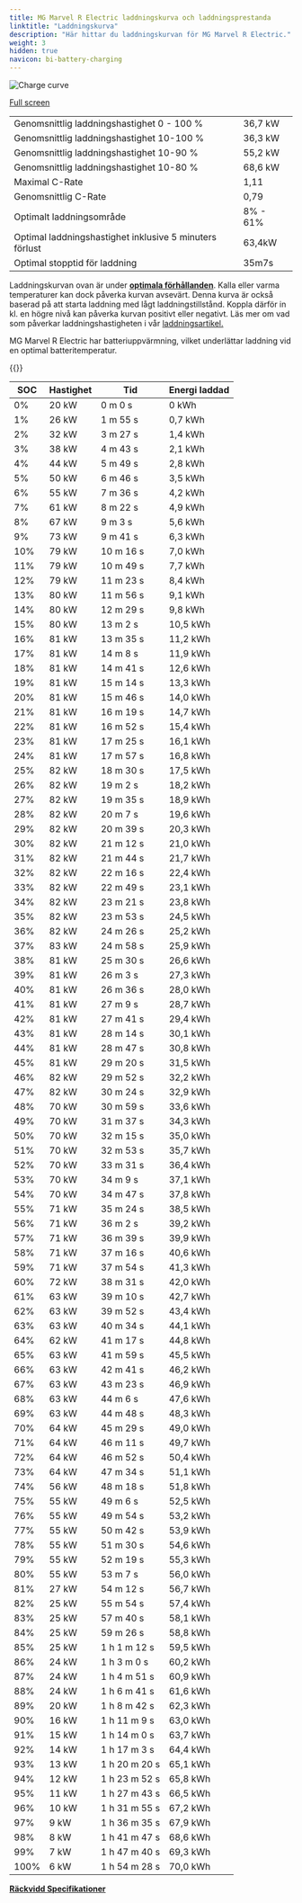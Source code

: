 ```yaml
---
title: MG Marvel R Electric laddningskurva och laddningsprestanda
linktitle: "Laddningskurva"
description: "Här hittar du laddningskurvan för MG Marvel R Electric."
weight: 3
hidden: true
navicon: bi-battery-charging
---
```

<!-- markdownlint-disable MD033 -->
<img src="../chargingcurve.svg" alt="Charge curve" class="img-fluid">

[Full screen](../chargingcurve.svg)


<table class="table table-striped border">
<tbody>
<tr>
<td>Genomsnittlig laddningshastighet 0 - 100 %</td><td>36,7 kW</td>
</tr>
<tr>
<td>Genomsnittlig laddningshastighet 10-100 %</td><td>36,3 kW</td>
</tr>
<tr>
<td>Genomsnittlig laddningshastighet 10-90 %</td><td>55,2 kW</td>
</tr>
<tr>
<td>Genomsnittlig laddningshastighet 10-80 %</td><td>68,6 kW</td>
</tr>
<tr>
<td>Maximal C-Rate</td><td>1,11</td>
</tr>
<tr>
<td>Genomsnittlig C-Rate</td><td>0,79</td>
</tr>
<tr>
<td>Optimalt laddningsområde</td><td>8% - 61%</td>
</tr>
<tr>
<td>Optimal laddningshastighet inklusive 5 minuters förlust</td><td>63,4kW</td>
</tr>
<tr>
<td>Optimal stopptid för laddning</td><td>35m7s</td>
</tr>
</tbody>
</table>


Laddningskurvan ovan är under **[optimala förhållanden](../../../../../technology/battery/charging/#temperatur)**. Kalla eller varma temperaturer kan dock påverka kurvan avsevärt. Denna kurva är också baserad på att starta laddning med lågt laddningstillstånd. Koppla därför in kl. en högre nivå kan påverka kurvan positivt eller negativt. Läs mer om vad som påverkar laddningshastigheten i vår [laddningsartikel.](../../../../../technology/battery/charging/)


MG Marvel R Electric har batteriuppvärmning, vilket underlättar laddning vid en optimal batteritemperatur.


{{<evkxdisplayaddarticle />}}
<table class="table table-striped border">
<thead>
<tr><th>SOC</th><th>Hastighet</th><th>Tid</th><th>Energi laddad</th></tr>
</thead>
<tbody>
<tr>
<td>0%</td><td>20 kW</td><td> 0 m 0 s </td><td>0 kWh </td>
</tr>
<tr>
<td>1%</td><td>26 kW</td><td> 1 m 55 s </td><td>0,7 kWh </td>
</tr>
<tr>
<td>2%</td><td>32 kW</td><td> 3 m 27 s </td><td>1,4 kWh </td>
</tr>
<tr>
<td>3%</td><td>38 kW</td><td> 4 m 43 s </td><td>2,1 kWh </td>
</tr>
<tr>
<td>4%</td><td>44 kW</td><td> 5 m 49 s </td><td>2,8 kWh </td>
</tr>
<tr>
<td>5%</td><td>50 kW</td><td> 6 m 46 s </td><td>3,5 kWh </td>
</tr>
<tr>
<td>6%</td><td>55 kW</td><td> 7 m 36 s </td><td>4,2 kWh </td>
</tr>
<tr>
<td>7%</td><td>61 kW</td><td> 8 m 22 s </td><td>4,9 kWh </td>
</tr>
<tr>
<td>8%</td><td>67 kW</td><td> 9 m 3 s </td><td>5,6 kWh </td>
</tr>
<tr>
<td>9%</td><td>73 kW</td><td> 9 m 41 s </td><td>6,3 kWh </td>
</tr>
<tr>
<td>10%</td><td>79 kW</td><td> 10 m 16 s </td><td>7,0 kWh </td>
</tr>
<tr>
<td>11%</td><td>79 kW</td><td> 10 m 49 s </td><td>7,7 kWh </td>
</tr>
<tr>
<td>12%</td><td>79 kW</td><td> 11 m 23 s </td><td>8,4 kWh </td>
</tr>
<tr>
<td>13%</td><td>80 kW</td><td> 11 m 56 s </td><td>9,1 kWh </td>
</tr>
<tr>
<td>14%</td><td>80 kW</td><td> 12 m 29 s </td><td>9,8 kWh </td>
</tr>
<tr>
<td>15%</td><td>80 kW</td><td> 13 m 2 s </td><td>10,5 kWh </td>
</tr>
<tr>
<td>16%</td><td>81 kW</td><td> 13 m 35 s </td><td>11,2 kWh </td>
</tr>
<tr>
<td>17%</td><td>81 kW</td><td> 14 m 8 s </td><td>11,9 kWh </td>
</tr>
<tr>
<td>18%</td><td>81 kW</td><td> 14 m 41 s </td><td>12,6 kWh </td>
</tr>
<tr>
<td>19%</td><td>81 kW</td><td> 15 m 14 s </td><td>13,3 kWh </td>
</tr>
<tr>
<td>20%</td><td>81 kW</td><td> 15 m 46 s </td><td>14,0 kWh </td>
</tr>
<tr>
<td>21%</td><td>81 kW</td><td> 16 m 19 s </td><td>14,7 kWh </td>
</tr>
<tr>
<td>22%</td><td>81 kW</td><td> 16 m 52 s </td><td>15,4 kWh </td>
</tr>
<tr>
<td>23%</td><td>81 kW</td><td> 17 m 25 s </td><td>16,1 kWh </td>
</tr>
<tr>
<td>24%</td><td>81 kW</td><td> 17 m 57 s </td><td>16,8 kWh </td>
</tr>
<tr>
<td>25%</td><td>82 kW</td><td> 18 m 30 s </td><td>17,5 kWh </td>
</tr>
<tr>
<td>26%</td><td>82 kW</td><td> 19 m 2 s </td><td>18,2 kWh </td>
</tr>
<tr>
<td>27%</td><td>82 kW</td><td> 19 m 35 s </td><td>18,9 kWh </td>
</tr>
<tr>
<td>28%</td><td>82 kW</td><td> 20 m 7 s </td><td>19,6 kWh </td>
</tr>
<tr>
<td>29%</td><td>82 kW</td><td> 20 m 39 s </td><td>20,3 kWh </td>
</tr>
<tr>
<td>30%</td><td>82 kW</td><td> 21 m 12 s </td><td>21,0 kWh </td>
</tr>
<tr>
<td>31%</td><td>82 kW</td><td> 21 m 44 s </td><td>21,7 kWh </td>
</tr>
<tr>
<td>32%</td><td>82 kW</td><td> 22 m 16 s </td><td>22,4 kWh </td>
</tr>
<tr>
<td>33%</td><td>82 kW</td><td> 22 m 49 s </td><td>23,1 kWh </td>
</tr>
<tr>
<td>34%</td><td>82 kW</td><td> 23 m 21 s </td><td>23,8 kWh </td>
</tr>
<tr>
<td>35%</td><td>82 kW</td><td> 23 m 53 s </td><td>24,5 kWh </td>
</tr>
<tr>
<td>36%</td><td>82 kW</td><td> 24 m 26 s </td><td>25,2 kWh </td>
</tr>
<tr>
<td>37%</td><td>83 kW</td><td> 24 m 58 s </td><td>25,9 kWh </td>
</tr>
<tr>
<td>38%</td><td>81 kW</td><td> 25 m 30 s </td><td>26,6 kWh </td>
</tr>
<tr>
<td>39%</td><td>81 kW</td><td> 26 m 3 s </td><td>27,3 kWh </td>
</tr>
<tr>
<td>40%</td><td>81 kW</td><td> 26 m 36 s </td><td>28,0 kWh </td>
</tr>
<tr>
<td>41%</td><td>81 kW</td><td> 27 m 9 s </td><td>28,7 kWh </td>
</tr>
<tr>
<td>42%</td><td>81 kW</td><td> 27 m 41 s </td><td>29,4 kWh </td>
</tr>
<tr>
<td>43%</td><td>81 kW</td><td> 28 m 14 s </td><td>30,1 kWh </td>
</tr>
<tr>
<td>44%</td><td>81 kW</td><td> 28 m 47 s </td><td>30,8 kWh </td>
</tr>
<tr>
<td>45%</td><td>81 kW</td><td> 29 m 20 s </td><td>31,5 kWh </td>
</tr>
<tr>
<td>46%</td><td>82 kW</td><td> 29 m 52 s </td><td>32,2 kWh </td>
</tr>
<tr>
<td>47%</td><td>82 kW</td><td> 30 m 24 s </td><td>32,9 kWh </td>
</tr>
<tr>
<td>48%</td><td>70 kW</td><td> 30 m 59 s </td><td>33,6 kWh </td>
</tr>
<tr>
<td>49%</td><td>70 kW</td><td> 31 m 37 s </td><td>34,3 kWh </td>
</tr>
<tr>
<td>50%</td><td>70 kW</td><td> 32 m 15 s </td><td>35,0 kWh </td>
</tr>
<tr>
<td>51%</td><td>70 kW</td><td> 32 m 53 s </td><td>35,7 kWh </td>
</tr>
<tr>
<td>52%</td><td>70 kW</td><td> 33 m 31 s </td><td>36,4 kWh </td>
</tr>
<tr>
<td>53%</td><td>70 kW</td><td> 34 m 9 s </td><td>37,1 kWh </td>
</tr>
<tr>
<td>54%</td><td>70 kW</td><td> 34 m 47 s </td><td>37,8 kWh </td>
</tr>
<tr>
<td>55%</td><td>71 kW</td><td> 35 m 24 s </td><td>38,5 kWh </td>
</tr>
<tr>
<td>56%</td><td>71 kW</td><td> 36 m 2 s </td><td>39,2 kWh </td>
</tr>
<tr>
<td>57%</td><td>71 kW</td><td> 36 m 39 s </td><td>39,9 kWh </td>
</tr>
<tr>
<td>58%</td><td>71 kW</td><td> 37 m 16 s </td><td>40,6 kWh </td>
</tr>
<tr>
<td>59%</td><td>71 kW</td><td> 37 m 54 s </td><td>41,3 kWh </td>
</tr>
<tr>
<td>60%</td><td>72 kW</td><td> 38 m 31 s </td><td>42,0 kWh </td>
</tr>
<tr>
<td>61%</td><td>63 kW</td><td> 39 m 10 s </td><td>42,7 kWh </td>
</tr>
<tr>
<td>62%</td><td>63 kW</td><td> 39 m 52 s </td><td>43,4 kWh </td>
</tr>
<tr>
<td>63%</td><td>63 kW</td><td> 40 m 34 s </td><td>44,1 kWh </td>
</tr>
<tr>
<td>64%</td><td>62 kW</td><td> 41 m 17 s </td><td>44,8 kWh </td>
</tr>
<tr>
<td>65%</td><td>63 kW</td><td> 41 m 59 s </td><td>45,5 kWh </td>
</tr>
<tr>
<td>66%</td><td>63 kW</td><td> 42 m 41 s </td><td>46,2 kWh </td>
</tr>
<tr>
<td>67%</td><td>63 kW</td><td> 43 m 23 s </td><td>46,9 kWh </td>
</tr>
<tr>
<td>68%</td><td>63 kW</td><td> 44 m 6 s </td><td>47,6 kWh </td>
</tr>
<tr>
<td>69%</td><td>63 kW</td><td> 44 m 48 s </td><td>48,3 kWh </td>
</tr>
<tr>
<td>70%</td><td>64 kW</td><td> 45 m 29 s </td><td>49,0 kWh </td>
</tr>
<tr>
<td>71%</td><td>64 kW</td><td> 46 m 11 s </td><td>49,7 kWh </td>
</tr>
<tr>
<td>72%</td><td>64 kW</td><td> 46 m 52 s </td><td>50,4 kWh </td>
</tr>
<tr>
<td>73%</td><td>64 kW</td><td> 47 m 34 s </td><td>51,1 kWh </td>
</tr>
<tr>
<td>74%</td><td>56 kW</td><td> 48 m 18 s </td><td>51,8 kWh </td>
</tr>
<tr>
<td>75%</td><td>55 kW</td><td> 49 m 6 s </td><td>52,5 kWh </td>
</tr>
<tr>
<td>76%</td><td>55 kW</td><td> 49 m 54 s </td><td>53,2 kWh </td>
</tr>
<tr>
<td>77%</td><td>55 kW</td><td> 50 m 42 s </td><td>53,9 kWh </td>
</tr>
<tr>
<td>78%</td><td>55 kW</td><td> 51 m 30 s </td><td>54,6 kWh </td>
</tr>
<tr>
<td>79%</td><td>55 kW</td><td> 52 m 19 s </td><td>55,3 kWh </td>
</tr>
<tr>
<td>80%</td><td>55 kW</td><td> 53 m 7 s </td><td>56,0 kWh </td>
</tr>
<tr>
<td>81%</td><td>27 kW</td><td> 54 m 12 s </td><td>56,7 kWh </td>
</tr>
<tr>
<td>82%</td><td>25 kW</td><td> 55 m 54 s </td><td>57,4 kWh </td>
</tr>
<tr>
<td>83%</td><td>25 kW</td><td> 57 m 40 s </td><td>58,1 kWh </td>
</tr>
<tr>
<td>84%</td><td>25 kW</td><td> 59 m 26 s </td><td>58,8 kWh </td>
</tr>
<tr>
<td>85%</td><td>25 kW</td><td>1 h 1 m 12 s </td><td>59,5 kWh </td>
</tr>
<tr>
<td>86%</td><td>24 kW</td><td>1 h 3 m 0 s </td><td>60,2 kWh </td>
</tr>
<tr>
<td>87%</td><td>24 kW</td><td>1 h 4 m 51 s </td><td>60,9 kWh </td>
</tr>
<tr>
<td>88%</td><td>24 kW</td><td>1 h 6 m 41 s </td><td>61,6 kWh </td>
</tr>
<tr>
<td>89%</td><td>20 kW</td><td>1 h 8 m 42 s </td><td>62,3 kWh </td>
</tr>
<tr>
<td>90%</td><td>16 kW</td><td>1 h 11 m 9 s </td><td>63,0 kWh </td>
</tr>
<tr>
<td>91%</td><td>15 kW</td><td>1 h 14 m 0 s </td><td>63,7 kWh </td>
</tr>
<tr>
<td>92%</td><td>14 kW</td><td>1 h 17 m 3 s </td><td>64,4 kWh </td>
</tr>
<tr>
<td>93%</td><td>13 kW</td><td>1 h 20 m 20 s </td><td>65,1 kWh </td>
</tr>
<tr>
<td>94%</td><td>12 kW</td><td>1 h 23 m 52 s </td><td>65,8 kWh </td>
</tr>
<tr>
<td>95%</td><td>11 kW</td><td>1 h 27 m 43 s </td><td>66,5 kWh </td>
</tr>
<tr>
<td>96%</td><td>10 kW</td><td>1 h 31 m 55 s </td><td>67,2 kWh </td>
</tr>
<tr>
<td>97%</td><td>9 kW</td><td>1 h 36 m 35 s </td><td>67,9 kWh </td>
</tr>
<tr>
<td>98%</td><td>8 kW</td><td>1 h 41 m 47 s </td><td>68,6 kWh </td>
</tr>
<tr>
<td>99%</td><td>7 kW</td><td>1 h 47 m 40 s </td><td>69,3 kWh </td>
</tr>
<tr>
<td>100%</td><td>6 kW</td><td>1 h 54 m 28 s </td><td>70,0 kWh </td>
</tr>
</tbody>
</table>

<div class="mt-3 mb-3">
<a href="../rangeandconsumption/" class="text-decoration-none text-black">
<strong><i class="bi-arrow-left"></i> Räckvidd </strong>
</a>
<a href="../specifications/" class="text-decoration-none text-black float-end">
<strong>Specifikationer <i class="bi-arrow-right"></i></strong>
</a>
</div>
